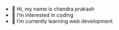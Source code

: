 - 👋 Hi, my name is chandra prakash
- 👀 I’m interested in coding
- 🌱 I’m currently learning web development
<!---prakash5542/prakash5542 is a ✨ special ✨ repository because its `README.md` (this file) appears on your GitHub profile.
You can click the Preview link to take a look at your changes.--->
